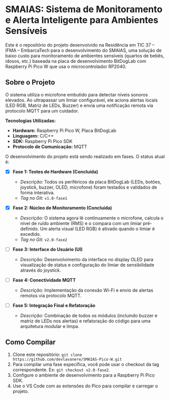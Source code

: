 # SMAIAS: Sistema de Monitoramento e Alerta Inteligente para Ambientes Sensíveis

Este é o repositório do projeto desenvolvido na Residência em TIC 37 – IFMA – EmbarcaTech para o desenvolvimento do SMAIAS, uma solução de baixo custo para monitoramento de ambientes sensíveis (quartos de bebês, idosos, etc.) baseada na placa de desenvolvimento BitDogLab com Raspberry Pi Pico W que usa o microcontrolador RP2040.

## Sobre o Projeto

O sistema utiliza o microfone embutido para detectar níveis sonoros elevados. Ao ultrapassar um limiar configurável, ele aciona alertas locais (LED RGB, Matriz de LEDs, Buzzer) e envia uma notificação remota via protocolo MQTT para um cuidador.

**Tecnologias Utilizadas:**
*   **Hardware:** Raspberry Pi Pico W, Placa BitDogLab
*   **Linguagem:** C/C++
*   **SDK:** Raspberry Pi Pico SDK
*   **Protocolo de Comunicação:** MQTT

O desenvolvimento do projeto está sendo realizado em fases. O status atual é:

- [X] **Fase 1: Testes de Hardware (Concluída)**
  - *Descrição:* Todos os periféricos da placa BitDogLab (LEDs, botões, joystick, buzzer, OLED, microfone) foram testados e validados de forma interativa.
  - *Tag no Git:* `v1.0-fase1`

- [X] **Fase 2: Núcleo de Monitoramento (Concluída)**
  - *Descrição:* O sistema agora lê continuamente o microfone, calcula o nível de ruído ambiente (RMS) e o compara com um limiar pré-definido. Um alerta visual (LED RGB) é ativado quando o limiar é excedido.
  - *Tag no Git:* `v2.0-fase2`

- [ ] **Fase 3: Interface do Usuário (UI)**
  - *Descrição:* Desenvolvimento da interface no display OLED para visualização de status e configuração do limiar de sensibilidade através do joystick.

- [ ] **Fase 4: Conectividade MQTT**
  - *Descrição:* Implementação da conexão Wi-Fi e envio de alertas remotos via protocolo MQTT.

- [ ] **Fase 5: Integração Final e Refatoração**
  - *Descrição:* Combinação de todos os módulos (incluindo buzzer e matriz de LEDs nos alertas) e refatoração do código para uma arquitetura modular e limpa.

## Como Compilar

1.  Clone este repositório: `git clone https://github.com/devlavanere/SMAIAS-Pico-W.git`
2.  Para compilar uma fase específica, você pode usar o checkout da tag correspondente. Ex: `git checkout v2.0-fase2`.
3.  Configure o ambiente de desenvolvimento para a Raspberry Pi Pico SDK.
4.  Use o VS Code com as extensões do Pico para compilar e carregar o projeto.